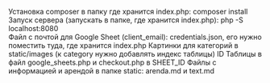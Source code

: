 Установка composer в папку где хранится index.php: composer install
Запуск сервера (запускать в папке, где хранится index.php): php -S localhost:8080  
Файл с почтой для Google Sheet (client_email): credentials.json, его нужно поместить туда, где хранится index.php
Картинки для категорий в static/images (к category нужно добавлять индекс таблицы)
ID Таблицы в файл google_sheets.php и checkout.php в SHEET_ID
Файлы с информацией и арендой в папке static: arenda.md и text.md